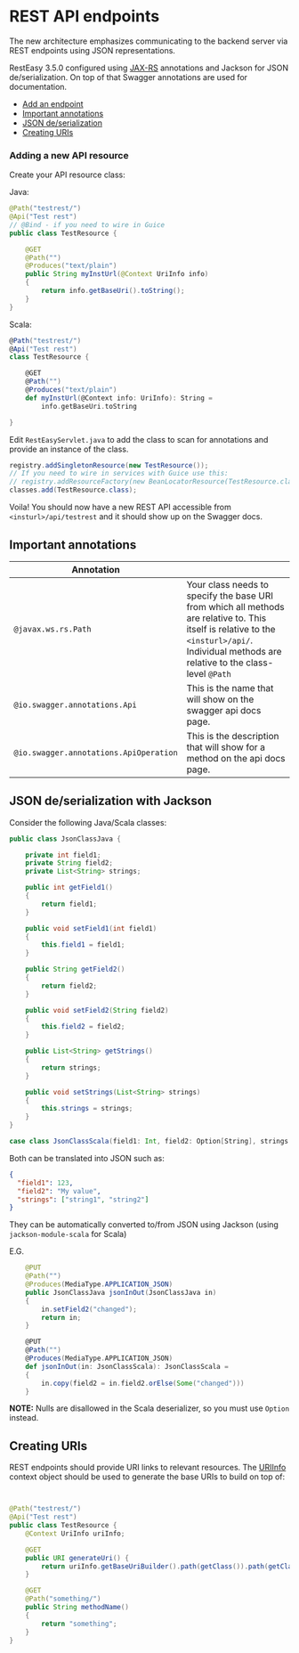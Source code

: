 # REST API endpoints

The new architecture emphasizes communicating to the backend server via REST endpoints using JSON
representations.

RestEasy 3.5.0 configured using [JAX-RS](https://docs.oracle.com/javaee/6/tutorial/doc/giepu.html) annotations and Jackson for JSON de/serialization.
On top of that Swagger annotations are used for documentation.

- [Add an endpoint](#adding)
- [Important annotations](#important_annotations)
- [JSON de/serialization](#json)
- [Creating URIs](#uri)

### <a href="#adding"></a>Adding a new API resource

Create your API resource class:

Java:

```java
@Path("testrest/")
@Api("Test rest")
// @Bind - if you need to wire in Guice
public class TestResource {

    @GET
    @Path("")
    @Produces("text/plain")
    public String myInstUrl(@Context UriInfo info)
    {
        return info.getBaseUri().toString();
    }
}
```

Scala:

```scala
@Path("testrest/")
@Api("Test rest")
class TestResource {

    @GET
    @Path("")
    @Produces("text/plain")
    def myInstUrl(@Context info: UriInfo): String =
        info.getBaseUri.toString

}
```

Edit `RestEasyServlet.java` to add the class to scan for annotations and provide an instance of the class.

```java
registry.addSingletonResource(new TestResource());
// If you need to wire in services with Guice use this:
// registry.addResourceFactory(new BeanLocatorResource(TestResource.class, coreLocator));
classes.add(TestResource.class);
```

Voila! You should now have a new REST API accessible from `<insturl>/api/testrest` and it should show up on the Swagger docs.

## Important annotations

| Annotation                             |                                                                                                                                                                                              |
| -------------------------------------- | -------------------------------------------------------------------------------------------------------------------------------------------------------------------------------------------- |
| `@javax.ws.rs.Path`                    | Your class needs to specify the base URI from which all methods are relative to. This itself is relative to the `<insturl>/api/`. Individual methods are relative to the class-level `@Path` |
| `@io.swagger.annotations.Api`          | This is the name that will show on the swagger api docs page.                                                                                                                                |
| `@io.swagger.annotations.ApiOperation` | This is the description that will show for a method on the api docs page.                                                                                                                    |

## <a href="#json"></a>JSON de/serialization with Jackson

Consider the following Java/Scala classes:

```java
public class JsonClassJava {

    private int field1;
    private String field2;
    private List<String> strings;

    public int getField1()
    {
        return field1;
    }

    public void setField1(int field1)
    {
        this.field1 = field1;
    }

    public String getField2()
    {
        return field2;
    }

    public void setField2(String field2)
    {
        this.field2 = field2;
    }

    public List<String> getStrings()
    {
        return strings;
    }

    public void setStrings(List<String> strings)
    {
        this.strings = strings;
    }
}
```

```scala
case class JsonClassScala(field1: Int, field2: Option[String], strings: Iterable[String])
```

Both can be translated into JSON such as:

```json
{
  "field1": 123,
  "field2": "My value",
  "strings": ["string1", "string2"]
}
```

They can be automatically converted to/from JSON using Jackson (using `jackson-module-scala` for Scala)

E.G.

```java
    @PUT
    @Path("")
    @Produces(MediaType.APPLICATION_JSON)
    public JsonClassJava jsonInOut(JsonClassJava in)
    {
        in.setField2("changed");
        return in;
    }
```

```scala
    @PUT
    @Path("")
    @Produces(MediaType.APPLICATION_JSON)
    def jsonInOut(in: JsonClassScala): JsonClassScala =
    {
        in.copy(field2 = in.field2.orElse(Some("changed")))
    }
```

**NOTE:** Nulls are disallowed in the Scala deserializer, so you must use `Option` instead.

## <a href="#uri"></a>Creating URIs

REST endpoints should provide URI links to relevant resources. The [URIInfo](https://docs.oracle.com/javaee/6/api/javax/ws/rs/core/UriInfo.html)
context object should be used to generate the base URIs to build on top of:

```java


@Path("testrest/")
@Api("Test rest")
public class TestResource {
    @Context UriInfo uriInfo;

    @GET
    public URI generateUri() {
        return uriInfo.getBaseUriBuilder().path(getClass()).path(getClass(), "methodName").build(); // returns <insturl>/api/testrest/something/
    }

    @GET
    @Path("something/")
    public String methodName()
    {
        return "something";
    }
}
```
